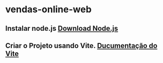 # vendas-online-web

## Instalar node.js [Download Node.js](https://nodejs.org/en/download)
## Criar o Projeto usando **Vite**. [Ducumentação do Vite](https://vitejs.dev/guide/)
